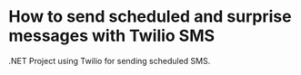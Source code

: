 # How to send scheduled and surprise messages with Twilio SMS
.NET Project using Twilio for sending scheduled SMS.
